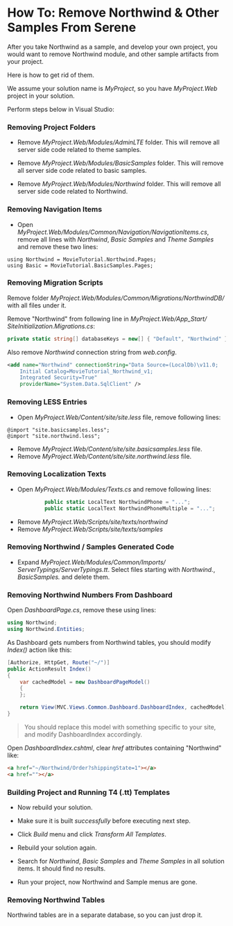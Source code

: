 
# How To: Remove Northwind & Other Samples From Serene

After you take Northwind as a sample, and develop your own project, you would want to remove Northwind module, and other sample artifacts from your project. 

Here is how to get rid of them.

We assume your solution name is *MyProject*, so you have *MyProject.Web* project in your solution.

Perform steps below in Visual Studio:


### Removing Project Folders

* Remove *MyProject.Web/Modules/AdminLTE* folder. This will remove all server side code related to theme samples.

* Remove *MyProject.Web/Modules/BasicSamples* folder. This will remove all server side code related to basic samples.

* Remove *MyProject.Web/Modules/Northwind* folder. This will remove all server side code related to Northwind.

### Removing Navigation Items

* Open *MyProject.Web/Modules/Common/Navigation/NavigationItems.cs*, remove all lines with *Northwind*, *Basic Samples* and *Theme Samples* and remove these two lines:

```
using Northwind = MovieTutorial.Northwind.Pages;
using Basic = MovieTutorial.BasicSamples.Pages;
```

### Removing Migration Scripts

Remove folder *MyProject.Web/Modules/Common/Migrations/NorthwindDB/* with all files under it.

Remove "Northwind" from following line in *MyProject.Web/App_Start/ SiteInitialization.Migrations.cs*:

```cs
private static string[] databaseKeys = new[] { "Default", "Northwind" };
```

Also remove *Northwind* connection string from *web.config*.

```xml
<add name="Northwind" connectionString="Data Source=(LocalDb)\v11.0; 
    Initial Catalog=MovieTutorial_Northwind_v1; 
    Integrated Security=True" 
    providerName="System.Data.SqlClient" />
```

### Removing LESS Entries 

* Open *MyProject.Web/Content/site/site.less* file, remove following lines:
    
```less
@import "site.basicsamples.less";
@import "site.northwind.less";
```

* Remove *MyProject.Web/Content/site/site.basicsamples.less* file.
* Remove *MyProject.Web/Content/site/site.northwind.less* file.

### Removing Localization Texts

* Open *MyProject.Web/Modules/Texts.cs* and remove following lines:

```cs
            public static LocalText NorthwindPhone = "...";
            public static LocalText NorthwindPhoneMultiple = "...";
```

* Remove *MyProject.Web/Scripts/site/texts/northwind* 
* Remove *MyProject.Web/Scripts/site/texts/samples*

### Removing Northwind / Samples Generated Code

* Expand *MyProject.Web/Modules/Common/Imports/ ServerTypings/ServerTypings.tt*. Select files starting with *Northwind.*, *BasicSamples.* and delete them.
 
### Removing Northwind Numbers From Dashboard 

Open *DashboardPage.cs*, remove these using lines:

```cs
using Northwind;
using Northwind.Entities;
```

As Dashboard gets numbers from Northwind tables, you should modify *Index()* action like this:

```cs
[Authorize, HttpGet, Route("~/")]
public ActionResult Index()
{
    var cachedModel = new DashboardPageModel()
    {
    };

    return View(MVC.Views.Common.Dashboard.DashboardIndex, cachedModel);
}
```

> You should replace this model with something specific to your site, and modify DashboardIndex accordingly.

Open *DashboardIndex.cshtml*, clear *href* attributes containing "Northwind" like:

```html
<a href="~/Northwind/Order?shippingState=1"></a>
<a href=""></a>
```

### Building Project and Running T4 (.tt) Templates

* Now rebuild your solution.

* Make sure it is built *successfully* before executing next step.

* Click *Build* menu and click *Transform All Templates*.

* Rebuild your solution again.

* Search for *Northwind*, *Basic Samples* and *Theme Samples* in all solution items. It should find no results.

* Run your project, now Northwind and Sample menus are gone.


### Removing Northwind Tables

Northwind tables are in a separate database, so you can just drop it.